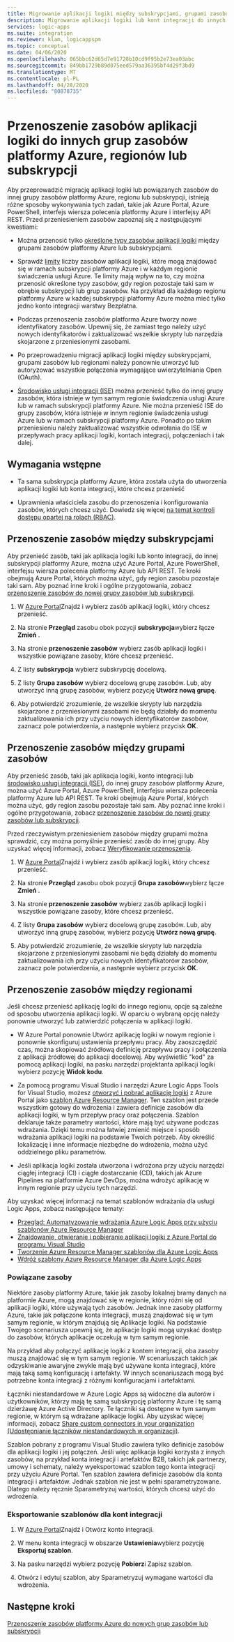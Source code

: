 ```yaml
---
title: Migrowanie aplikacji logiki między subskrypcjami, grupami zasobów lub regionami
description: Migrowanie aplikacji logiki lub kont integracji do innych subskrypcji platformy Azure, grup zasobów lub lokalizacji (regionów)
services: logic-apps
ms.suite: integration
ms.reviewer: klam, logicappspm
ms.topic: conceptual
ms.date: 04/06/2020
ms.openlocfilehash: 065bbc62d65d7e91728b10cd9f95b2e73ea03abc
ms.sourcegitcommit: 849bb1729b89d075eed579aa36395bf4d29f3bd9
ms.translationtype: MT
ms.contentlocale: pl-PL
ms.lasthandoff: 04/28/2020
ms.locfileid: "80878735"
---
```

# <a name="move-logic-app-resources-to-other-azure-resource-groups-regions-or-subscriptions"></a>Przenoszenie zasobów aplikacji logiki do innych grup zasobów platformy Azure, regionów lub subskrypcji

Aby przeprowadzić migrację aplikacji logiki lub powiązanych zasobów do innej grupy zasobów platformy Azure, regionu lub subskrypcji, istnieją różne sposoby wykonywania tych zadań, takie jak Azure Portal, Azure PowerShell, interfejs wiersza polecenia platformy Azure i interfejsy API REST. Przed przeniesieniem zasobów zapoznaj się z następującymi kwestiami: 

* Można przenosić tylko [określone typy zasobów aplikacji logiki](../azure-resource-manager/management/move-support-resources.md#microsoftlogic) między grupami zasobów platformy Azure lub subskrypcjami.

* Sprawdź [limity](../logic-apps/logic-apps-limits-and-config.md) liczby zasobów aplikacji logiki, które mogą znajdować się w ramach subskrypcji platformy Azure i w każdym regionie świadczenia usługi Azure. Te limity mają wpływ na to, czy można przenosić określone typy zasobów, gdy region pozostaje taki sam w obrębie subskrypcji lub grup zasobów. Na przykład dla każdego regionu platformy Azure w każdej subskrypcji platformy Azure można mieć tylko jedno konto integracji warstwy Bezpłatna.

* Podczas przenoszenia zasobów platforma Azure tworzy nowe identyfikatory zasobów. Upewnij się, że zamiast tego należy użyć nowych identyfikatorów i zaktualizować wszelkie skrypty lub narzędzia skojarzone z przeniesionymi zasobami.

* Po przeprowadzeniu migracji aplikacji logiki między subskrypcjami, grupami zasobów lub regionami należy ponownie utworzyć lub autoryzować wszystkie połączenia wymagające uwierzytelniania Open (OAuth).

* [Środowisko usługi integracji (ISE)](connect-virtual-network-vnet-isolated-environment-overview.md) można przenieść tylko do innej grupy zasobów, która istnieje w tym samym regionie świadczenia usługi Azure lub w ramach subskrypcji platformy Azure. Nie można przenieść ISE do grupy zasobów, która istnieje w innym regionie świadczenia usługi Azure lub w ramach subskrypcji platformy Azure. Ponadto po takim przeniesieniu należy zaktualizować wszystkie odwołania do ISE w przepływach pracy aplikacji logiki, kontach integracji, połączeniach i tak dalej.

## <a name="prerequisites"></a>Wymagania wstępne

* Ta sama subskrypcja platformy Azure, która została użyta do utworzenia aplikacji logiki lub konta integracji, które chcesz przenieść

* Uprawnienia właściciela zasobu do przenoszenia i konfigurowania zasobów, których chcesz użyć. Dowiedz się więcej [na temat kontroli dostępu opartej na rolach (RBAC)](../role-based-access-control/built-in-roles.md#owner).

<a name="move-subscription"></a>

## <a name="move-resources-between-subscriptions"></a>Przenoszenie zasobów między subskrypcjami

Aby przenieść zasób, taki jak aplikacja logiki lub konto integracji, do innej subskrypcji platformy Azure, można użyć Azure Portal, Azure PowerShell, interfejsu wiersza polecenia platformy Azure lub API REST. Te kroki obejmują Azure Portal, których można użyć, gdy region zasobu pozostaje taki sam. Aby poznać inne kroki i ogólne przygotowania, zobacz [przenoszenie zasobów do nowej grupy zasobów lub subskrypcji](../azure-resource-manager/management/move-resource-group-and-subscription.md).

1. W [Azure Portal](https://portal.azure.com)Znajdź i wybierz zasób aplikacji logiki, który chcesz przenieść.

1. Na stronie **Przegląd** zasobu obok pozycji **subskrypcja**wybierz łącze **Zmień** .

1. Na stronie **przenoszenie zasobów** wybierz zasób aplikacji logiki i wszystkie powiązane zasoby, które chcesz przenieść.

1. Z listy **subskrypcja** wybierz subskrypcję docelową.

1. Z listy **Grupa zasobów** wybierz docelową grupę zasobów. Lub, aby utworzyć inną grupę zasobów, wybierz pozycję **Utwórz nową grupę**.

1. Aby potwierdzić zrozumienie, że wszelkie skrypty lub narzędzia skojarzone z przeniesionymi zasobami nie będą działały do momentu zaktualizowania ich przy użyciu nowych identyfikatorów zasobów, zaznacz pole potwierdzenia, a następnie wybierz przycisk **OK**.

<a name="move-resource-group"></a>

## <a name="move-resources-between-resource-groups"></a>Przenoszenie zasobów między grupami zasobów

Aby przenieść zasób, taki jak aplikacja logiki, konto integracji lub [środowisko usługi integracji (ISE)](connect-virtual-network-vnet-isolated-environment-overview.md), do innej grupy zasobów platformy Azure, można użyć Azure Portal, Azure PowerShell, interfejsu wiersza polecenia platformy Azure lub API REST. Te kroki obejmują Azure Portal, których można użyć, gdy region zasobu pozostaje taki sam. Aby poznać inne kroki i ogólne przygotowania, zobacz [przenoszenie zasobów do nowej grupy zasobów lub subskrypcji](../azure-resource-manager/management/move-resource-group-and-subscription.md).

Przed rzeczywistym przeniesieniem zasobów między grupami można sprawdzić, czy można pomyślnie przenieść zasób do innej grupy. Aby uzyskać więcej informacji, zobacz [Weryfikowanie przenoszenia](../azure-resource-manager/management/move-resource-group-and-subscription.md#validate-move).

1. W [Azure Portal](https://portal.azure.com)Znajdź i wybierz zasób aplikacji logiki, który chcesz przenieść.

1. Na stronie **Przegląd** zasobu obok pozycji **Grupa zasobów**wybierz łącze **Zmień** .

1. Na stronie **przenoszenie zasobów** wybierz zasób aplikacji logiki i wszystkie powiązane zasoby, które chcesz przenieść.

1. Z listy **Grupa zasobów** wybierz docelową grupę zasobów. Lub, aby utworzyć inną grupę zasobów, wybierz pozycję **Utwórz nową grupę**.

1. Aby potwierdzić zrozumienie, że wszelkie skrypty lub narzędzia skojarzone z przeniesionymi zasobami nie będą działały do momentu zaktualizowania ich przy użyciu nowych identyfikatorów zasobów, zaznacz pole potwierdzenia, a następnie wybierz przycisk **OK**.

<a name="move-location"></a>

## <a name="move-resources-between-regions"></a>Przenoszenie zasobów między regionami

Jeśli chcesz przenieść aplikację logiki do innego regionu, opcje są zależne od sposobu utworzenia aplikacji logiki. W oparciu o wybraną opcję należy ponownie utworzyć lub zatwierdzić połączenia w aplikacji logiki.

* W Azure Portal ponownie Utwórz aplikację logiki w nowym regionie i ponownie skonfiguruj ustawienia przepływu pracy. Aby zaoszczędzić czas, można skopiować źródłową definicję przepływu pracy i połączenia z aplikacji źródłowej do aplikacji docelowej. Aby wyświetlić "kod" za pomocą aplikacji logiki, na pasku narzędzi projektanta aplikacji logiki wybierz pozycję **Widok kodu**.

* Za pomocą programu Visual Studio i narzędzi Azure Logic Apps Tools for Visual Studio, możesz [otworzyć i pobrać aplikację logiki](../logic-apps/manage-logic-apps-with-visual-studio.md) z Azure Portal jako [szablon Azure Resource Manager](../logic-apps/logic-apps-azure-resource-manager-templates-overview.md). Ten szablon jest przede wszystkim gotowy do wdrożenia i zawiera definicje zasobów dla aplikacji logiki, w tym przepływ pracy oraz połączenia. Szablon deklaruje także parametry wartości, które mają być używane podczas wdrażania. Dzięki temu można łatwiej zmienić miejsce i sposób wdrażania aplikacji logiki na podstawie Twoich potrzeb. Aby określić lokalizację i inne informacje niezbędne do wdrożenia, można użyć oddzielnego pliku parametrów.

* Jeśli aplikacja logiki została utworzona i wdrożona przy użyciu narzędzi ciągłej integracji (CI) i ciągłe dostarczanie (CD), takich jak Azure Pipelines na platformie Azure DevOps, można wdrożyć aplikację w innym regionie przy użyciu tych narzędzi.

Aby uzyskać więcej informacji na temat szablonów wdrażania dla usługi Logic Apps, zobacz następujące tematy:

* [Przegląd: Automatyzowanie wdrażania Azure Logic Apps przy użyciu szablonów Azure Resource Manager](../logic-apps/logic-apps-azure-resource-manager-templates-overview.md)
* [Znajdowanie, otwieranie i pobieranie aplikacji logiki z Azure Portal do programu Visual Studio](../logic-apps/manage-logic-apps-with-visual-studio.md)
* [Tworzenie Azure Resource Manager szablonów dla Azure Logic Apps](../logic-apps/logic-apps-create-azure-resource-manager-templates.md)
* [Wdróż szablony Azure Resource Manager dla Azure Logic Apps](../logic-apps/logic-apps-deploy-azure-resource-manager-templates.md)

### <a name="related-resources"></a>Powiązane zasoby

Niektóre zasoby platformy Azure, takie jak zasoby lokalnej bramy danych na platformie Azure, mogą znajdować się w regionie, który różni się od aplikacji logiki, które używają tych zasobów. Jednak inne zasoby platformy Azure, takie jak połączone konta integracji, muszą znajdować się w tym samym regionie, w którym znajdują się Aplikacje logiki. Na podstawie Twojego scenariusza upewnij się, że aplikacje logiki mogą uzyskać dostęp do zasobów, których aplikacje oczekują w tym samym regionie.

Na przykład aby połączyć aplikację logiki z kontem integracji, oba zasoby muszą znajdować się w tym samym regionie. W scenariuszach takich jak odzyskiwanie awaryjne zwykle mają być używane konta integracji, które mają taką samą konfigurację i artefakty. W innych scenariuszach mogą być potrzebne konta integracji z różnymi konfiguracjami i artefaktami.

Łączniki niestandardowe w Azure Logic Apps są widoczne dla autorów i użytkowników, którzy mają tę samą subskrypcję platformy Azure i tę samą dzierżawę Azure Active Directory. Te łączniki są dostępne w tym samym regionie, w którym są wdrażane aplikacje logiki. Aby uzyskać więcej informacji, zobacz [Share custom connectors in your organization (Udostępnianie łączników niestandardowych w organizacji)](https://docs.microsoft.com/connectors/custom-connectors/share).

Szablon pobrany z programu Visual Studio zawiera tylko definicje zasobów dla aplikacji logiki i jej połączeń. Jeśli więc aplikacja logiki korzysta z innych zasobów, na przykład konta integracji i artefaktów B2B, takich jak partnerzy, umowy i schematy, należy wyeksportować szablon tego konta integracji przy użyciu Azure Portal. Ten szablon zawiera definicje zasobów dla konta integracji i artefaktów. Jednak szablon nie jest w pełni sparametryzowane. Dlatego należy ręcznie Sparametryzuj wartości, których chcesz użyć do wdrożenia.

### <a name="export-templates-for-integration-accounts"></a>Eksportowanie szablonów dla kont integracji

1. W [Azure Portal](https://portal.azure.com)Znajdź i Otwórz konto integracji.

1. W menu konta integracji w obszarze **Ustawienia**wybierz pozycję **Eksportuj szablon**.

1. Na pasku narzędzi wybierz pozycję **Pobierz**i Zapisz szablon.

1. Otwórz i edytuj szablon, aby Sparametryzuj wymagane wartości dla wdrożenia.

## <a name="next-steps"></a>Następne kroki

[Przenoszenie zasobów platformy Azure do nowych grup zasobów lub subskrypcji](../azure-resource-manager/management/move-resource-group-and-subscription.md)

